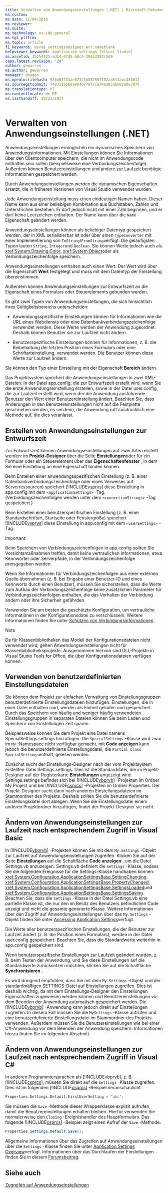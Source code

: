 ```yaml
---
title: Verwalten von Anwendungseinstellungen (.NET) | Microsoft-Dokumentation
ms.custom: 
ms.date: 11/04/2016
ms.reviewer: 
ms.suite: 
ms.technology: vs-ide-general
ms.tgt_pltfrm: 
ms.topic: article
f1_keywords: msvse_settingsdesigner.err.nameblank
helpviewer_keywords: application settings [Visual Studio]
ms.assetid: 35254321-ad14-47d9-b8c6-39ab3203c5d9
caps.latest.revision: "24"
author: gewarren
ms.author: gewarren
manager: ghogen
ms.openlocfilehash: 924d62f31ae073f3b832507182aa511abc484011
ms.sourcegitcommit: f40311056ea0b4677efcca74a285dbb0ce0e7974
ms.translationtype: HT
ms.contentlocale: de-DE
ms.lasthandoff: 10/31/2017
---
```

# <a name="managing-application-settings-net"></a>Verwalten von Anwendungseinstellungen (.NET)
Anwendungseinstellungen ermöglichen ein dynamisches Speichern von Anwendungsinformationen. Mit Einstellungen können Sie Informationen über den Clientcomputer speichern, die nicht im Anwendungscode enthalten sein sollen (beispielsweise eine Verbindungszeichenfolge). Außerdem können Benutzereinstellungen und andere zur Laufzeit benötigte Informationen gespeichert werden.  
  
 Durch Anwendungseinstellungen werden die dynamischen Eigenschaften ersetzt, die in früheren Versionen von Visual Studio verwendet wurden.  
  
 Jede Anwendungseinstellung muss einen eindeutigen Namen haben. Dieser Name kann aus einer beliebigen Kombination aus Buchstaben, Zahlen und Unterstrichen bestehen. Er darf jedoch nicht mit einer Zahl beginnen, und er darf keine Leerzeichen enthalten. Der Name kann über die `Name` -Eigenschaft geändert werden.  
  
 Anwendungseinstellungen können als beliebiger Datentyp gespeichert werden, der in XML serialisierbar ist oder über einen `TypeConverter` mit einer Implementierung von `ToString`/`FromString`verfügt. Die geläufigsten Typen lauten `String`, `Integer`und `Boolean`. Sie können Werte jedoch auch als <xref:System.Drawing.Color>, <xref:System.Object>oder als Verbindungszeichenfolge speichern.  
  
 Anwendungseinstellungen enthalten auch einen Wert. Der Wert wird über die Eigenschaft **Wert** festgelegt und muss mit dem Datentyp der Einstellung übereinstimmen.  
  
 Außerdem können Anwendungseinstellungen zur Entwurfszeit an die Eigenschaft eines Formulars oder Steuerelements gebunden werden.  
  
 Es gibt zwei Typen von Anwendungseinstellungen, die sich hinsichtlich ihres Gültigkeitsbereichs unterscheiden:  
  
-   Anwendungsspezifische Einstellungen können für Informationen wie die URL eines Webdiensts oder eine Datenbankverbindungszeichenfolge verwendet werden. Diese Werte werden der Anwendung zugeordnet. Deshalb können Benutzer sie zur Laufzeit nicht ändern.  
  
-   Benutzerspezifische Einstellungen können für Informationen, z. B. die Beibehaltung der letzten Position eines Formulars oder eine Schriftarteinstellung, verwendet werden. Die Benutzer können diese Werte zur Laufzeit ändern.  
  
 Sie können den Typ einer Einstellung mit der Eigenschaft **Bereich** ändern.  
  
 Das Projektsystem speichert die Anwendungseinstellungen in zwei XML-Dateien: in der Datei app.config, die zur Entwurfszeit erstellt wird, wenn Sie die erste Anwendungseinstellung erstellen, sowie in der Datei user.config, die zur Laufzeit erstellt wird, wenn der die Anwendung ausführende Benutzer den Wert einer Benutzereinstellung ändert. Beachten Sie, dass Änderungen in den Benutzereinstellungen nicht auf die Festplatte geschrieben werden, es sei denn, die Anwendung ruft ausdrücklich eine Methode auf, die dies veranlasst.  
  
## <a name="creating-application-settings-at-design-time"></a>Erstellen von Anwendungseinstellungen zur Entwurfszeit  
 Zur Entwurfszeit können Anwendungseinstellungen auf zwei Arten erstellt werden: im **Projekt-Designer** über die Seite **Einstellungen**oder für ein Formular oder ein Steuerelement über das **Eigenschaftenfenster** , in dem Sie eine Einstellung an eine Eigenschaft binden können.  
  
 Beim Erstellen einer anwendungsspezifischen Einstellung (z. B. einer Datenbankverbindungszeichenfolge oder eines Verweises auf Serverressourcen) speichert [!INCLUDE[vsprvs](../code-quality/includes/vsprvs_md.md)] diese Einstellung in app.config mit dem `<applicationSettings>` -Tag. (Verbindungszeichenfolgen werden unter dem `<connectionStrings>` -Tag gespeichert.)  
  
 Beim Erstellen einer benutzerspezifischen Einstellung (z. B. einer Standardschriftart, Startseite oder Fenstergröße) speichert [!INCLUDE[vsprvs](../code-quality/includes/vsprvs_md.md)] diese Einstellung in app.config mit dem `<userSettings>` -Tag.  
  
> [!IMPORTANT]
>  Beim Speichern von Verbindungszeichenfolgen in app.config sollten Sie Vorsichtsmaßnahmen treffen, damit keine vertraulichen Informationen, etwa Kennwörter oder Serverpfade, in der Verbindungszeichenfolge preisgegeben werden.  
>   
>  Wenn Sie Informationen für Verbindungszeichenfolgen aus einer externen Quelle übernehmen (z. B. bei Eingabe einer Benutzer-ID und eines Kennworts durch einen Benutzer), müssen Sie sicherstellen, dass die Werte zum Aufbau der Verbindungszeichenfolge keine zusätzlichen Parameter für Verbindungszeichenfolgen enthalten, die das Verhalten der Verbindung ändern oder ihre Sicherheit gefährden.  
>   
>  Verwenden Sie am besten die geschützte Konfiguration, um vertrauliche Informationen in der Konfigurationsdatei zu verschlüsseln. Weitere Informationen finden Sie unter [Schützen von Verbindungsinformationen](/dotnet/framework/data/adonet/protecting-connection-information).  
  
> [!NOTE]
>  Da für Klassenbibliotheken das Modell der Konfigurationsdateien nicht verwendet wird, gelten Anwendungseinstellungen nicht für Klassenbibliotheksprojekte. Ausgenommen hiervon sind DLL-Projekte in Visual Studio Tools for Office, die über Konfigurationsdateien verfügen können.  
  
## <a name="using-customized-settings-files"></a>Verwenden von benutzerdefinierten Einstellungsdateien  
 Sie können dem Projekt zur einfachen Verwaltung von Einstellungsgruppen benutzerdefinierte Einstellungsdateien hinzufügen. Einstellungen, die in einer Datei enthalten sind, werden als Einheit geladen und gespeichert. Durch das Speichern von häufig und weniger häufig verwendeten Einstellungsgruppen in separaten Dateien können Sie beim Laden und Speichern von Einstellungen Zeit sparen.  
  
 Beispielsweise können Sie dem Projekt eine Datei namens SpecialSettings.settings hinzufügen. Die `SpecialSettings` -Klasse wird zwar im `My` -Namespace nicht verfügbar gemacht, mit **Code anzeigen** kann jedoch die benutzerdefinierte Einstellungsdatei, die `Partial Class SpecialSettings`enthält, gelesen werden.  
  
 Zunächst sucht der Einstellungs-Designer nach der vom Projektsystem erstellten Datei Settings.settings. Dies ist die Standarddatei, die im Projekt-Designer auf der Registerkarte **Einstellungen** angezeigt wird. Settings.settings befindet sich bei [!INCLUDE[vbprvb](../code-quality/includes/vbprvb_md.md)] -Projekten im Ordner My Project und bei [!INCLUDE[csprcs](../data-tools/includes/csprcs_md.md)] -Projekten im Ordner Properties. Der Projekt-Designer sucht dann nach anderen Einstellungsdateien im Stammordner des Projekts. Deshalb sollten Sie die benutzerdefinierte Einstellungsdatei dort ablegen. Wenn Sie die Einstellungsdatei einem anderen Projektordner hinzufügen, findet der Projekt-Designer sie nicht.  
  
## <a name="accessing-or-changing-application-settings-at-run-time-in-visual-basic"></a>Ändern von Anwendungseinstellungen zur Laufzeit nach entsprechendem Zugriff in Visual Basic  
 In [!INCLUDE[vbprvb](../code-quality/includes/vbprvb_md.md)] -Projekten können Sie mit dem `My.Settings` -Objekt zur Laufzeit auf Anwendungseinstellungen zugreifen. Klicken Sie auf der Seite **Einstellungen** auf die Schaltfläche **Code anzeigen** , um die Datei Settings.vb anzuzeigen. Settings.vb definiert die `Settings` -Klasse, sodass Sie die folgenden Ereignisse für die Settings-Klasse handhaben können: <xref:System.Configuration.ApplicationSettingsBase.SettingChanging>, <xref:System.Configuration.ApplicationSettingsBase.PropertyChanged>, <xref:System.Configuration.ApplicationSettingsBase.SettingsLoaded>und <xref:System.Configuration.ApplicationSettingsBase.SettingsSaving>. Beachten Sie, dass die `Settings` -Klasse in der Datei Settings.vb eine partielle Klasse ist, die nur den im Besitz des Benutzers befindlichen Code anzeigt und nicht die gesamte generierte Klasse. Weitere Informationen über den Zugriff auf Anwendungseinstellungen über das `My.Settings` -Objekt finden Sie unter [Accessing Application Settings](/dotnet/visual-basic/developing-apps/programming/app-settings/accessing-application-settings)verfügt.  
  
 Die Werte aller benutzerspezifischen Einstellungen, die der Benutzer zur Laufzeit ändert (z. B. die Position eines Formulars), werden in der Datei user.config gespeichert. Beachten Sie, dass die Standardwerte weiterhin in app.config gespeichert sind.  
  
 Wenn benutzerspezifische Einstellungen zur Laufzeit geändert wurden, z. B. beim Testen der Anwendung, und Sie diese Einstellungen auf die Standardwerte zurücksetzen möchten, klicken Sie auf die Schaltfläche **Synchronisieren** .  
  
 Es wird dringend empfohlen, dass Sie mit dem `My.Settings` -Objekt und der standardmäßigen SETTINGS-Datei auf Einstellungen zugreifen. Dies ist deshalb wichtig, da mit dem Einstellungs-Designer den Einstellungen Eigenschaften zugewiesen werden können und Benutzereinstellungen vor dem Beenden der Anwendung automatisch gespeichert werden. Die [!INCLUDE[vbprvb](../code-quality/includes/vbprvb_md.md)] -Anwendung kann jedoch direkt auf Einstellungen zugreifen. In diesem Fall müssen Sie die `MySettings` -Klasse aufrufen und eine benutzerdefinierte Einstellungsdatei im Stammordner des Projekts verwenden. Außerdem müssen Sie die Benutzereinstellungen wie bei einer C#-Anwendung vor dem Beenden der Anwendung speichern. Informationen hierzu finden Sie im folgenden Abschnitt.  
  
## <a name="accessing-or-changing-application-settings-at-run-time-in-visual-c"></a>Ändern von Anwendungseinstellungen zur Laufzeit nach entsprechendem Zugriff in Visual C# #
 In anderen Programmiersprachen als [!INCLUDE[vbprvb](../code-quality/includes/vbprvb_md.md)], z. B. [!INCLUDE[csprcs](../data-tools/includes/csprcs_md.md)], müssen Sie direkt auf die `Settings` -Klasse zugreifen. Dies ist im folgenden [!INCLUDE[csprcs](../data-tools/includes/csprcs_md.md)] -Beispiel veranschaulicht.  
  
```csharp  
Properties.Settings.Default.FirstUserSetting = "abc";  
```  
  
 Sie müssen die `Save` -Methode dieser Wrapperklasse explizit aufrufen, damit die Benutzereinstellungen erhalten bleiben. Hierfür verwenden Sie normalerweise den `Closing` -Ereignishandler des Hauptformulars. Das folgende [!INCLUDE[csprcs](../data-tools/includes/csprcs_md.md)] -Beispiel zeigt einen Aufruf der `Save` -Methode.  
  
```csharp  
Properties.Settings.Default.Save();  
```  
  
 Allgemeine Informationen über das Zugreifen auf Anwendungseinstellungen über die `Settings` -Klasse finden Sie unter [Application Settings Overview](/dotnet/framework/winforms/advanced/application-settings-overview)verfügt. Informationen über das Durchlaufen der Einstellungen finden Sie in diesem [Forumsbeitrag](http://social.msdn.microsoft.com/Forums/vstudio/40fbb470-f1e8-4a02-a4a0-9f62b54d0fc4/is-this-possible-propertiessettingsdefault?forum=csharpgeneral).  
  
## <a name="see-also"></a>Siehe auch  
 [Zugreifen auf Anwendungseinstellungen](/dotnet/visual-basic/developing-apps/programming/app-settings/accessing-application-settings)

